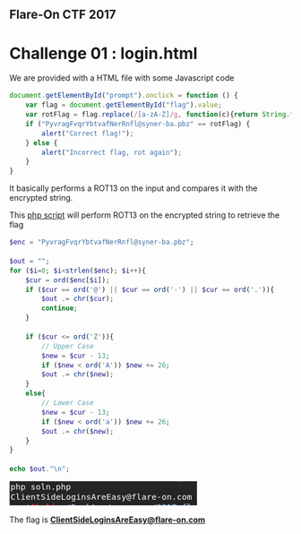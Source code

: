 ## Flare-On CTF 2017
# Challenge 01 : login.html

We are provided with a HTML file with some Javascript code

```js
document.getElementById("prompt").onclick = function () {
	var flag = document.getElementById("flag").value;
	var rotFlag = flag.replace(/[a-zA-Z]/g, function(c){return String.fromCharCode((c <= "Z" ? 90 : 122) >= (c = c.charCodeAt(0) + 13) ? c : c - 26);});
	if ("PyvragFvqrYbtvafNerRnfl@syner-ba.pbz" == rotFlag) {
		alert("Correct flag!");
	} else {
		alert("Incorrect flag, rot again");
	}
}
```

It basically performs a ROT13 on the input and compares it with the encrypted string.

This [php script](soln.php) will perform ROT13 on the encrypted string to retrieve the flag

```php
$enc = "PyvragFvqrYbtvafNerRnfl@syner-ba.pbz";

$out = "";
for ($i=0; $i<strlen($enc); $i++){
	$cur = ord($enc[$i]);
	if ($cur == ord('@') || $cur == ord('-') || $cur == ord('.')){
		$out .= chr($cur);
		continue;
	}
	
	if ($cur <= ord('Z')){
		// Upper Case
		$new = $cur - 13;
		if ($new < ord('A')) $new += 26;
		$out .= chr($new);
	}
	else{
		// Lower Case
		$new = $cur - 13;
		if ($new < ord('a')) $new += 26;
		$out .= chr($new);
	}
}

echo $out."\n";
```

![flag](img/01.png)

The flag is **ClientSideLoginsAreEasy@flare-on.com**